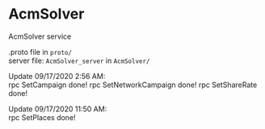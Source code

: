 # AcmSolver
AcmSolver service


.proto file in `proto/` <br>
server file: `AcmSolver_server` in `AcmSolver/`<br>

Update 09/17/2020 2:56 AM:<br>
rpc SetCampaign done!
rpc SetNetworkCampaign done!
rpc SetShareRate done!

Update 09/17/2020 11:50 AM: <br>
rpc SetPlaces done! <br>
